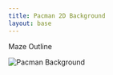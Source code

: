 ```yaml
---
title: Pacman 2D Background
layout: base
---
```


Maze Outline

![Pacman Background]({{site.baseurl}}/images/maze_outline.jpeg)
